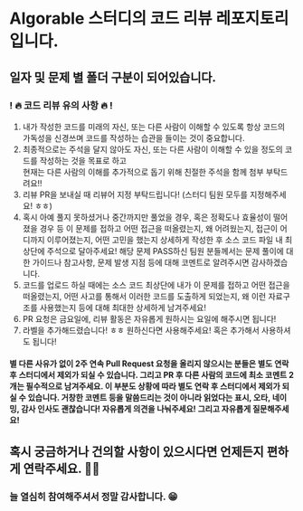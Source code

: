 # Algorable 스터디의 코드 리뷰 레포지토리입니다.
## 일자 및 문제 별 폴더 구분이 되어있습니다.
### ! 🔥 코드 리뷰 유의 사항 🔥 ! 

1. 내가 작성한 코드를 미래의 자신, 또는 다른 사람이 이해할 수 있도록 항상 코드의 가독성을 신경쓰며 코드를 작성하는 습관을 들이는 것이 중요합니다. 
2. 최종적으로는 주석을 달지 않아도 자신, 또는 다른 사람이 이해할 수 있을 정도의 코드를 작성하는 것을 목표로 하고 </br> 현재는 다른 사람의 이해를 추가적으로 돕기 위해 친절한 주석을 함께 첨부 부탁드려요!! 
3. 리뷰 PR을 보내실 때 리뷰어 지정 부탁드립니다! (스터디 팀원 모두를 지정해주세요! ㅎㅎ)
4. 혹시 아예 풀지 못하셨거나 중간까지만 풀었을 경우, 혹은 정확도나 효율성이 떨어졌을 경우 등 이 문제를 접하고 어떤 접근을 떠올렸는지, 왜 어려웠는지, 접근이 어디까지 이루어졌는지, 어떤 고민을 했는지 상세하게 작성한 후 소스 코드 파일 내 최상단에 주석으로 달아주세요! 해당 문제 PASS하신 팀원 분들께서는 문제 풀이에 대한 가이드나 참고사항, 문제 발생 지점 등에 대해 코멘트로 알려주시면 감사하겠습니다.
5. 코드를 업로드 하실 때에는 소스 코드 최상단에 내가 이 문제를 접하고 어떤 접근을 떠올렸는지, 어떤 사고를 통해서 이러한 코드를 도출하게 되었는지, 왜 이런 자료구조를 사용했는지 등에 대해 최대한 상세하게 남겨주세요!
6. PR 요청은 금요일에, 리뷰 활동은 자유롭게 원하시는 요일에 해주시면 됩니다!
7. 라벨을 추가해드렸습니다! ㅎㅎ 원하신다면 사용해주세요! 혹은 추가해서 사용하셔도 됩니다! 

#### 별 다른 사유가 없이 2주 연속 Pull Request 요청을 올리지 않으시는 분들은 별도 연락 후 스터디에서 제외가 되실 수 있습니다. 그리고 PR 후 다른 사람의 코드에 최소 코멘트 2개는 필수적으로 남겨주세요. 이 부분도 상황에 따라 별도 연락 후 스터디에서 제외가 되실 수 있습니다. 거창한 코멘트 등을 말씀드리는 것이 아니라 읽었다는 표시, 오타, 네이밍, 감사 인사도 괜찮습니다! 자유롭게 의견을 나눠주세요! 그리고 자유롭게 질문해주세요! 

## 혹시 궁금하거나 건의할 사항이 있으시다면 언제든지 편하게 연락주세요. 💪💪 
### 늘 열심히 참여해주셔서 정말 감사합니다. 😁
